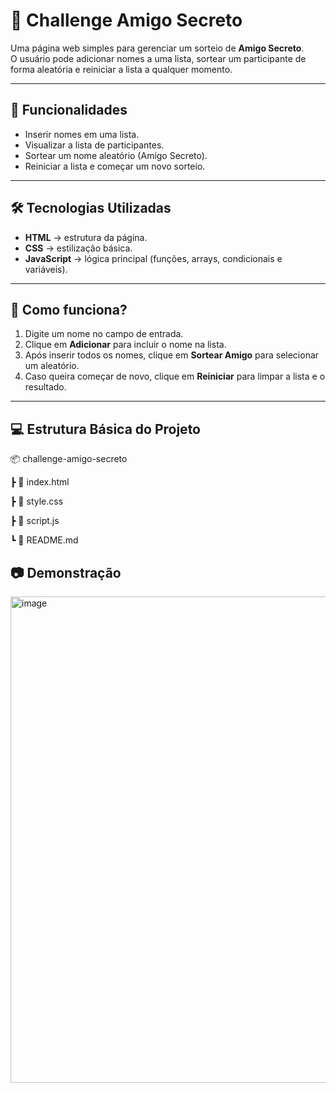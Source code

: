 # 🎁 Challenge Amigo Secreto

Uma página web simples para gerenciar um sorteio de **Amigo Secreto**.  
O usuário pode adicionar nomes a uma lista, sortear um participante de forma aleatória e reiniciar a lista a qualquer momento.

---

## 🚀 Funcionalidades
- Inserir nomes em uma lista.
- Visualizar a lista de participantes.
- Sortear um nome aleatório (Amigo Secreto).
- Reiniciar a lista e começar um novo sorteio.

---

## 🛠️ Tecnologias Utilizadas
- **HTML** → estrutura da página.  
- **CSS** → estilização básica.  
- **JavaScript** → lógica principal (funções, arrays, condicionais e variáveis).

---

## 📌 Como funciona?
1. Digite um nome no campo de entrada.  
2. Clique em **Adicionar** para incluir o nome na lista.  
3. Após inserir todos os nomes, clique em **Sortear Amigo** para selecionar um aleatório.  
4. Caso queira começar de novo, clique em **Reiniciar** para limpar a lista e o resultado.

---

## 💻 Estrutura Básica do Projeto

📦 challenge-amigo-secreto

   ┣ 📜 index.html

   ┣ 📜 style.css

   ┣ 📜 script.js

   ┗ 📜 README.md


## 📷 Demonstração
<img width="1587" height="778" alt="image" src="https://github.com/user-attachments/assets/bda1e9d2-7b5a-4e96-819a-f7f58da4392e" />
